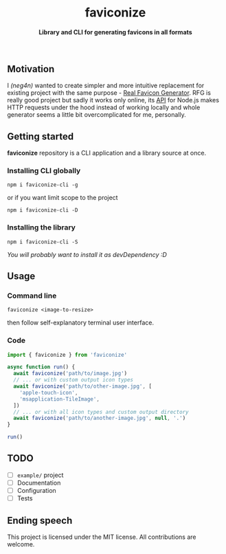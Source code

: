 <div align="center">
  <h1>faviconize</h1>
  <h4>Library and CLI for generating favicons in all formats</h4>
  <br />
</div>

## Motivation

I _(neg4n)_ wanted to create simpler and more intuitive replacement
for existing project with the same purpose - [Real Favicon Generator](https://realfavicongenerator.net).
RFG is really good project but sadly it works only online, its [API](https://github.com/RealFaviconGenerator/rfg-api) for Node.js makes HTTP requests under the hood instead of working locally and whole generator seems a little bit overcomplicated for me, personally.

## Getting started

**faviconize** repository is a CLI application and a library source at once.

### Installing CLI globally

```shell
npm i faviconize-cli -g
```

or if you want limit scope to the project

```shell
npm i faviconize-cli -D
```

### Installing the library

```shell
npm i faviconize-cli -S

```

_You will probably want to install it as devDependency :D_

## Usage

### Command line

```
faviconize <image-to-resize>
```
then follow self-explanatory terminal user interface.

### Code

```js
import { faviconize } from 'faviconize'

async function run() {
  await faviconize('path/to/image.jpg')
  // ... or with custom output icon types
  await faviconize('path/to/other-image.jpg', [
    'apple-touch-icon',
    'msapplication-TileImage',
  ])
  // ... or with all icon types and custom output directory
  await faviconize('path/to/another-image.jpg', null, '.')
}

run()
```

## TODO

- [ ] `example/` project
- [ ] Documentation
- [ ] Configuration
- [ ] Tests

## Ending speech

This project is licensed under the MIT license.
All contributions are welcome.
